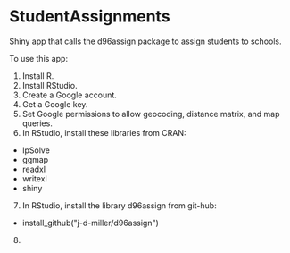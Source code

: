 # StudentAssignments

Shiny app that calls the d96assign package to assign students to schools. 

To use this app:

1. Install R.
2. Install RStudio.
3. Create a Google account.
4. Get a Google key.
5. Set Google permissions to allow geocoding, distance matrix, and map queries.
6. In RStudio, install these libraries from CRAN:
  - lpSolve
  - ggmap
  - readxl
  - writexl
  - shiny
7. In RStudio, install the library d96assign from git-hub:
  - install_github("j-d-miller/d96assign")
8. 
  
